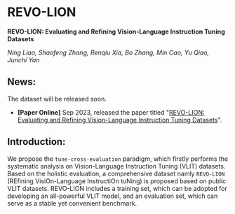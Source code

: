 # REVO-LION
**REVO-LION: Evaluating and Refining Vision-Language Instruction Tuning Datasets**

*Ning Liao, Shaofeng Zhang, Renqiu Xia, Bo Zhang, Min Cao, Yu Qiao, Junchi Yan*

## News:
The dataset will be released soon.
* **[Paper Online]** Sep 2023, released the paper titled "[REVO-LION: Evaluating and Refining Vision-Language Instruction Tuning Datasets]()".

## Introduction:
We propose the ``tune-cross-evaluation`` paradigm, which firstly performs the systematic analysis on Vision-Language Instruction Tuning (VLIT) datasets. Based on the holistic evaluation, a comprehensive dataset namly ``REVO-LION`` (REfining VisiOn-Language InstructiOn tuNing) is proposed based on public VLIT datasets. REVO-LION includes a training set, which can be adopted for developing an all-powerful VLIT model, and an evaluation set, which can serve as a stable yet convenient benchmark.
